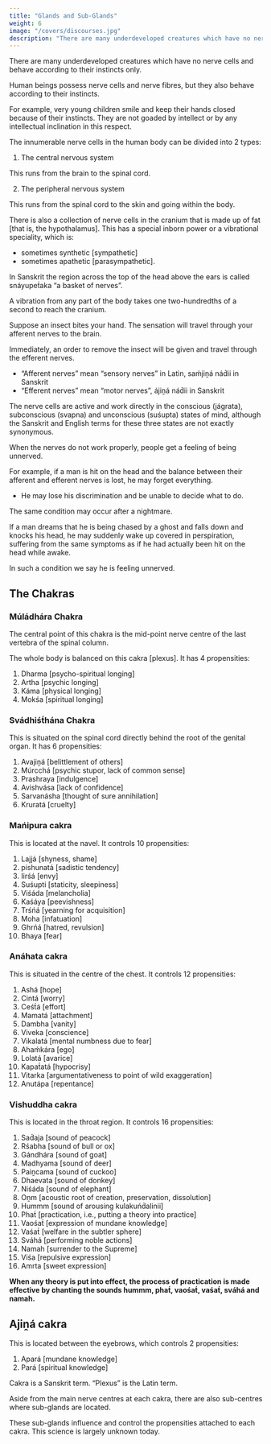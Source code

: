 ```yaml
---
title: "Glands and Sub-Glands"
weight: 6
image: "/covers/discourses.jpg"
description: "There are many underdeveloped creatures which have no nerve cells or nerve fibres and behave according to their instincts only."
---
```



There are many underdeveloped creatures which have no nerve cells and behave according to their instincts only. 

Human beings possess nerve cells and nerve fibres, but they also behave according to their instincts. 

For example, very young children smile and keep their hands closed because of their instincts. They are not goaded by intellect or by any intellectual inclination in this respect.

The innumerable nerve cells in the human body can be divided into 2 types:

1. The central nervous system

This runs from the brain to the spinal cord.

2. The peripheral nervous system

This runs from the spinal cord to the skin and going within the body.

There is also a collection of nerve cells in the cranium that is made up of fat [that is, the hypothalamus]. This has a special inborn power or a vibrational speciality, which is:
- sometimes synthetic [sympathetic]
- sometimes apathetic [parasympathetic].

In Sanskrit the region across the top of the head above the ears is called snáyupet́aka “a basket of nerves”. 

A vibration from any part of the body takes one two-hundredths of a second to reach the cranium.

Suppose an insect bites your hand. The sensation will travel through your afferent nerves to the brain. 

Immediately, an order to remove the insect will be given and travel through the efferent nerves.
- “Afferent nerves” mean “sensory nerves” in Latin, saḿjiṋá nád́ii in Sanskrit
- “Efferent nerves” mean “motor nerves”, ájiṋá nád́ii in Sanskrit

The nerve cells are active and work directly in the conscious (jágrata), subconscious (svapna) and unconscious (suśupta) states of mind, although the Sanskrit and English terms for these three states are not exactly synonymous. 

When the nerves do not work properly, people get a feeling of being unnerved.

 <!-- experience a condition which may be described as feeling . -->

For example, if a man is hit on the head and the balance between their afferent and efferent nerves is lost, he may forget everything.
- He may lose his discrimination and be unable to decide what to do. 

The same condition may occur after a nightmare.

If a man dreams that he is being chased by a ghost and falls down and knocks his head, he may suddenly wake up covered in perspiration, suffering from the same symptoms as if he had actually been hit on the head while awake. 

In such a condition we say he is feeling unnerved.


## The Chakras


### Múládhára Chakra

The central point of this chakra is the mid-point nerve centre of the last vertebra of the spinal column. 

The whole body is balanced on this cakra [plexus]. It has 4 propensities:

1. Dharma [psycho-spiritual longing]
2. Artha [psychic longing]
3. Káma [physical longing]
4. Mokśa [spiritual longing]


### Svádhiśt́hána Chakra

This is situated on the spinal cord directly behind the root of the genital organ. It has 6 propensities:

1. Avajiṋá [belittlement of others]
2. Múrcchá [psychic stupor, lack of common sense]
3. Prashraya [indulgence]
4. Avishvása [lack of confidence]
5. Sarvanásha [thought of sure annihilation]
6. Kruratá [cruelty]


### Mańipura cakra

This is located at the navel. It controls 10 propensities:

1. Lajjá [shyness, shame]
2. pishunatá [sadistic tendency]
3. Iirśá [envy]
4. Suśupti [staticity, sleepiness]
5. Viśáda [melancholia]
6. Kaśáya [peevishness]
7. Trśńá [yearning for acquisition]
8. Moha [infatuation]
9. Ghrńá [hatred, revulsion]
10. Bhaya [fear]


### Anáhata cakra

This is situated in the centre of the chest. It controls 12 propensities:

1. Ashá [hope]
2. Cintá [worry]
3. Ceśt́á [effort]
4. Mamatá [attachment]
5. Dambha [vanity]
6. Viveka [conscience]
7. Vikalatá [mental numbness due to fear]
8. Ahaḿkára [ego]
9. Lolatá [avarice]
10. Kapat́atá [hypocrisy]
11. Vitarka [argumentativeness to point of wild exaggeration]
12. Anutápa [repentance]

### Vishuddha cakra

This is located in the throat region. It controls 16 propensities:

1. Sad́aja [sound of peacock]
2. Rśabha [sound of bull or ox]
3. Gándhára [sound of goat]
4. Madhyama [sound of deer]
5. Paiṋcama [sound of cuckoo]
6. Dhaevata [sound of donkey]
7. Niśáda [sound of elephant]
8. Oṋm [acoustic root of creation, preservation, dissolution]
9. Hummm [sound of arousing kulakuńd́alinii]
10. Phat́ [practication, i.e., putting a theory into practice]
11. Vaośat́ [expression of mundane knowledge]
12. Vaśat́ [welfare in the subtler sphere]
13. Sváhá [performing noble actions]
14. Namah [surrender to the Supreme]
15. Viśa [repulsive expression] 
16. Amrta [sweet expression]

**When any theory is put into effect, the process of practication is made effective by chanting the sounds hummm, phat́, vaośat́, vaśat́, sváhá and namah.**


## Ajiṋá cakra

This is located between the eyebrows, which controls 2 propensities:

1. Apará [mundane knowledge]
2. Pará [spiritual knowledge]

Cakra is a Sanskrit term. “Plexus” is the Latin term.

Aside from the main nerve centres at each cakra, there are also sub-centres where sub-glands are located. 

These sub-glands influence and control the propensities attached to each cakra. This science is largely unknown today.

